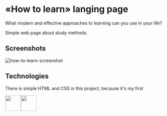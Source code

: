 
# «How to learn» langing page

What modern and effective approaches to learning can you use in your life?

Simple web page about study methods.

## Screenshots

![how-to-learn-screenshot](https://user-images.githubusercontent.com/67905360/174458805-1abb8252-aa4c-4f6a-8bb6-1327053a9824.png)

## Technologies
There is simple HTML and CSS in this project, because it's my first 

<img height="50" src="https://cdn.jsdelivr.net/gh/devicons/devicon/icons/html5/html5-original.svg" /><img height="50" src="https://cdn.jsdelivr.net/gh/devicons/devicon/icons/css3/css3-original.svg" />
